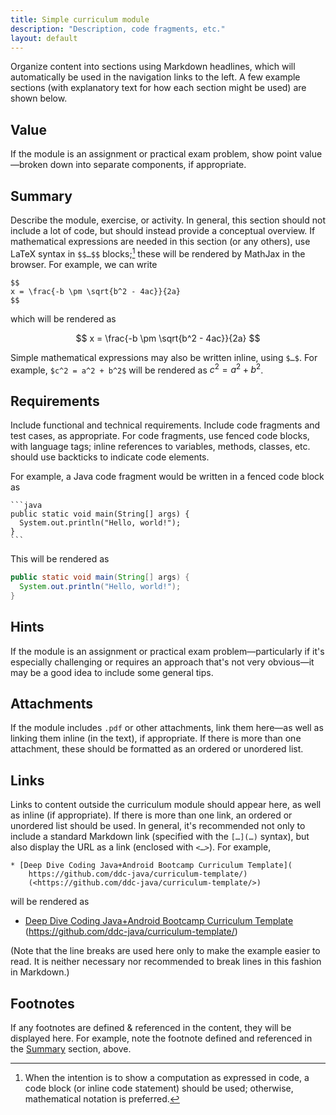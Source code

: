 ```yaml
---
title: Simple curriculum module
description: "Description, code fragments, etc."
layout: default
---
```


Organize content into sections using Markdown headlines, which will automatically be used in the navigation links to the left. A few example sections (with explanatory text for how each section might be used) are shown below.

## Value

If the module is an assignment or practical exam problem, show point value&mdash;broken down into separate components, if appropriate.

## Summary

Describe the module, exercise, or activity. In general, this section should not include a lot of code, but should instead provide a conceptual overview. If mathematical expressions are needed in this section (or any others), use LaTeX syntax in `$$…$$` blocks;[^1] these will be rendered by MathJax in the browser. For example, we can write

```
$$
x = \frac{-b \pm \sqrt{b^2 - 4ac}}{2a}
$$
```

which will be rendered as 

$$
x = \frac{-b \pm \sqrt{b^2 - 4ac}}{2a}
$$

Simple mathematical expressions may also be written inline, using `$…$`. For example, `$c^2 = a^2 + b^2$` will be rendered as $c^2 = a^2 + b^2$.

[^1]: When the intention is to show a computation as expressed in code, a code block (or inline code statement) should be used; otherwise, mathematical notation is preferred. 

## Requirements

Include functional and technical requirements. Include code fragments and test cases, as appropriate. For code fragments, use fenced code blocks, with language tags; inline references to variables, methods, classes, etc. should use backticks to indicate code elements.

For example, a Java code fragment would be written in a fenced code block as 

    ```java
    public static void main(String[] args) {
      System.out.println("Hello, world!");
    }
    ```

This will be rendered as

```java
public static void main(String[] args) {
  System.out.println("Hello, world!");
}
```

## Hints

If the module is an assignment or practical exam problem&mdash;particularly if it's especially challenging or requires an approach that's not very obvious&mdash;it may be a good idea to include some general tips.

## Attachments 

If the module includes `.pdf` or other attachments, link them here&mdash;as well as linking them inline (in the text), if appropriate. If there is more than one attachment, these should be formatted as an ordered or unordered list. 

## Links 

Links to content outside the curriculum module should appear here, as well as inline (if appropriate). If there is more than one link, an ordered or unordered list should be used. In general, it's recommended not only to include a standard Markdown link (specified with the `[…](…)` syntax), but also display the URL as a link (enclosed with `<…>`). For example,

```
* [Deep Dive Coding Java+Android Bootcamp Curriculum Template](
    https://github.com/ddc-java/curriculum-template/) 
    (<https://github.com/ddc-java/curriculum-template/>)
```

will be rendered as

* [Deep Dive Coding Java+Android Bootcamp Curriculum Template](
    https://github.com/ddc-java/curriculum-template/) 
    (<https://github.com/ddc-java/curriculum-template/>)

(Note that the line breaks are used here only to make the example easier to read. It is neither necessary nor recommended to break lines in this fashion in Markdown.)

## Footnotes

If any footnotes are defined &amp; referenced in the content, they will be displayed here. For example, note the footnote defined and referenced in the [Summary](#summary) section, above.